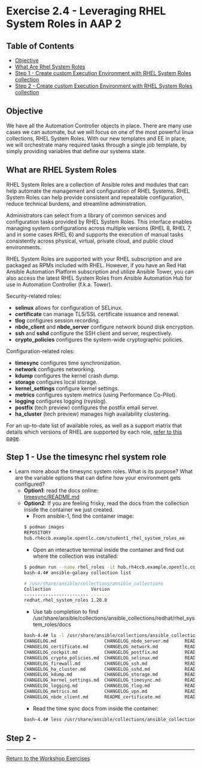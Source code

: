 # Exercise 2.4 - Leveraging RHEL System Roles in AAP 2

## Table of Contents

* [Objective](#objective)
* [What Are Rhel System Roles](#step-1---run-linux--setup-builder)
* [Step 1 - Create custom Execution Environment with RHEL System Roles collection](#step-2---create-custom-ee-with-rhel-system-roles-collection)
* [Step 2 - Create custom Execution Environment with RHEL System Roles collection](#step-2---create-custom-ee-with-rhel-system-roles-collection)

## Objective

We have all the Automation Controller objects in place.  There are many use cases we can automate, but we will focus on one of the most powerful linux collections, RHEL System Roles.  With our new templates and EE in place, we will orchestrate many required tasks through a single job template, by simply providing variables that define our systems state.

## What are RHEL System Roles
RHEL System Roles are a collection of Ansible roles and modules that can help automate the management and configuration of RHEL Systems. RHEL System Roles can help provide consistent and repeatable configuration, reduce technical burdens, and streamline administration.

Administrators can select from a library of common services and configuration tasks provided by RHEL System Roles. This interface enables managing system configurations across multiple versions (RHEL 8, RHEL 7, and in some cases RHEL 6) and supports the execution of manual tasks consistently across physical, virtual, private cloud, and public cloud environments.

RHEL System Roles are supported with your RHEL subscription and are packaged as RPMs included with RHEL. However, if you have an Red Hat Ansible Automation Platform subscription and utilize Ansible Tower, you can also access the latest  RHEL System Roles from Ansible Automation Hub for use in Automation Controller (f.k.a. Tower).

Security-related roles:

  - <strong>selinux</strong> allows for configuration of SELinux.
  - <strong>certificate</strong> can manage TLS/SSL certificate issuance and renewal.
  - <strong>tlog</strong> configures session recording.
  - <strong>nbde_client</strong> and <strong>nbde_server</strong> configure network bound disk encryption.
  - <strong>ssh</strong> and <strong>sshd</strong> configure the SSH client and server, respectively.
  - <strong>crypto_policies</strong> configures the system-wide cryptographic policies.

Configuration-related roles:

  - <strong>timesync</strong> configures time synchronization.
  - <strong>network</strong> configures networking.
  - <strong>kdump</strong> configures the kernel crash dump.
  - <strong>storage</strong> configures local storage.
  - <strong>kernel_settings</strong> configure kernel settings.
  - <strong>metrics</strong> configures system metrics (using Performance Co-Pilot).
  - <strong>logging</strong> configures logging (rsyslog).
  - <strong>postfix</strong> (tech preview) configures the postfix email server.
  - <strong>ha_cluster</strong> (tech preview) manages high availability clustering.

For an up-to-date list of available roles, as well as a support matrix that details which versions of RHEL are supported by each role, [refer to this page](https://access.redhat.com/articles/3050101). 

## Step 1 - Use the **timesync** rhel system role
* Learn more about the timesync system roles.  What is its purpose?  What are the variable options that can define how your environment gets configured?
    * **Option1**: read the docs online:<br>
    [timesync/README.md](https://external.ink?to=/github.com/linux-system-roles/timesync/blob/master/README.md)
    * **Option2**: If you are feeling frisky, read the docs from the collection inside the container we just created.
        * From ansible-1, find the container image:
        ```bash
        $ podman images
        REPOSITORY                                                               TAG         IMAGE ID      CREATED       SIZE
        hub.rh4ccb.example.opentlc.com/student1_rhel_system_roles_ee             latest      f7c20a3a3d16  10 hours ago  612 MB
        ```
        * Open an interactive terminal inside the container and find out where the collection was installed:
        ```bash
        $ podman run --name rhel_roles -it hub.rh4ccb.example.opentlc.com/student1_rhel_system_roles_ee /bin/bash
        bash-4.4# ansible-galaxy collection list
        
        # /usr/share/ansible/collections/ansible_collections
        Collection               Version
        ------------------------ -------
        redhat.rhel_system_roles 1.20.0 
        ```
        * Use tab completion to find /usr/share/ansible/collections/ansible_collections/redhat/rhel_system_roles/docs
        ```bash
        bash-4.4# ls -l /usr/share/ansible/collections/ansible_collections/redhat/rhel_system_roles/docs/ 
        CHANGELOG.md                  CHANGELOG_nbde_server.md      README_cockpit.md             README_postfix.md             nbde_client/
        CHANGELOG_certificate.md      CHANGELOG_network.md          README_crypto_policies.md     README_selinux.md             nbde_server/
        CHANGELOG_cockpit.md          CHANGELOG_postfix.md          README_firewall.md            README_ssh.md                 network/
        CHANGELOG_crypto_policies.md  CHANGELOG_selinux.md          README_ha_cluster.md          README_sshd.md                selinux/
        CHANGELOG_firewall.md         CHANGELOG_ssh.md              README_kdump.md               README_storage.md             ssh/
        CHANGELOG_ha_cluster.md       CHANGELOG_sshd.md             README_kernel_settings.md     README_timesync.md            sshd/
        CHANGELOG_kdump.md            CHANGELOG_storage.md          README_logging.md             README_tlog.md                timesync/
        CHANGELOG_kernel_settings.md  CHANGELOG_timesync.md         README_metrics.md             README_vpn.md                 vpn/
        CHANGELOG_logging.md          CHANGELOG_tlog.md             README_nbde_client.md         certificate/                  
        CHANGELOG_metrics.md          CHANGELOG_vpn.md              README_nbde_server.md         ha_cluster/                   
        CHANGELOG_nbde_client.md      README_certificate.md         README_network.md             metrics/
        ```
        * Read the time sync docs from inside the container:
        ```bash
        bash-4.4# less /usr/share/ansible/collections/ansible_collections/redhat/rhel_system_roles/docs/README_timesync.md
        ```

## Step 2 - 
----

[Return to the Workshop Exercises](../README.md)